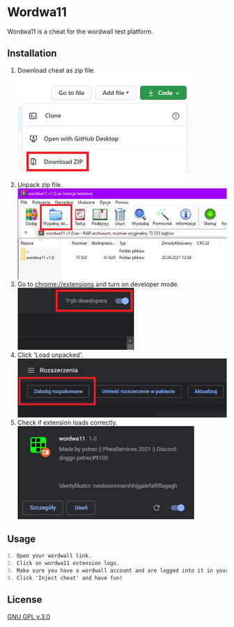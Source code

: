 # Wordwa11

Wordwa11 is a cheat for the wordwall test platform.

## Installation

1. Download cheat as zip file. </br>
![download](./docs/1.png)
2. Unpack zip file. </br>
![unpack](./docs/2.png)
3. Go to [chrome://extensions](chrome://extensions) and turn on developer mode. </br>
![developer mode](./docs/3.png)
4. Click 'Load unpacked'. </br>
![load unpacked](./docs/4.png)
5. Check if extension loads correctly. </br>
![check](./docs/5.png)



## Usage

```md
1. Open your wordwall link.
2. Click on wordwa11 extension logo.
3. Make sure you have a wordwall account and are logged into it in your browser.
4. Click 'Inject cheat' and have fun!
```


## License
[GNU GPL v.3.0](https://choosealicense.com/licenses/gpl-3.0/)
